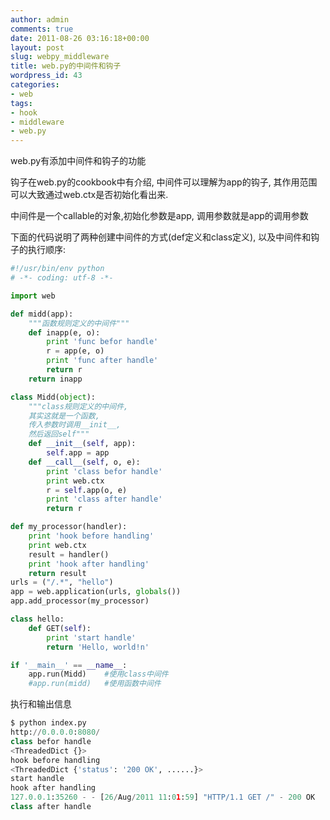 ```yaml
---
author: admin
comments: true
date: 2011-08-26 03:16:18+00:00
layout: post
slug: webpy_middleware
title: web.py的中间件和钩子
wordpress_id: 43
categories:
- web
tags:
- hook
- middleware
- web.py
---
```


web.py有添加中间件和钩子的功能

钩子在web.py的cookbook中有介绍,
中间件可以理解为app的钩子,
其作用范围可以大致通过web.ctx是否初始化看出来.

中间件是一个callable的对象,初始化参数是app,
调用参数就是app的调用参数

下面的代码说明了两种创建中间件的方式(def定义和class定义),
以及中间件和钩子的执行顺序:

```python
#!/usr/bin/env python
# -*- coding: utf-8 -*-

import web

def midd(app):
    """函数规则定义的中间件"""
    def inapp(e, o):
        print 'func befor handle'
        r = app(e, o)
        print 'func after handle'
        return r
    return inapp

class Midd(object):
    """class规则定义的中间件,
    其实这就是一个函数,
    传入参数时调用__init__,
    然后返回self"""
    def __init__(self, app):
        self.app = app
    def __call__(self, o, e):
        print 'class befor handle'
        print web.ctx
        r = self.app(o, e)
        print 'class after handle'
        return r

def my_processor(handler):
    print 'hook before handling'
    print web.ctx
    result = handler()
    print 'hook after handling'
    return result
urls = ("/.*", "hello")
app = web.application(urls, globals())
app.add_processor(my_processor)

class hello:
    def GET(self):
        print 'start handle'
        return 'Hello, world!n'

if '__main__' == __name__:
    app.run(Midd)    #使用class中间件
    #app.run(midd)   #使用函数中间件
```

执行和输出信息

```python
$ python index.py
http://0.0.0.0:8080/
class befor handle
<ThreadedDict {}>
hook before handling
<ThreadedDict {'status': '200 OK', ......}>
start handle
hook after handling
127.0.0.1:35260 - - [26/Aug/2011 11:01:59] "HTTP/1.1 GET /" - 200 OK
class after handle
```
